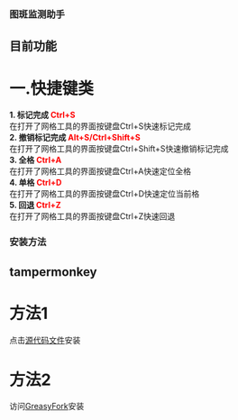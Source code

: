### 图斑监测助手  
## 目前功能  
# 一.快捷键类  
**1. 标记完成<font color='red'> Ctrl+S </font>**  
  在打开了网格工具的界面按键盘Ctrl+S快速标记完成  
**2. 撤销标记完成<font color='red'> Alt+S/Ctrl+Shift+S </font>**  
  在打开了网格工具的界面按键盘Ctrl+Shift+S快速撤销标记完成  
**3. 全格<font color='red'> Ctrl+A </font>**  
  在打开了网格工具的界面按键盘Ctrl+A快速定位全格  
**4. 单格<font color='red'> Ctrl+D </font>**  
  在打开了网格工具的界面按键盘Ctrl+D快速定位当前格  
**5. 回退<font color='red'> Ctrl+Z </font>**  
  在打开了网格工具的界面按键盘Ctrl+Z快速回退

### 安装方法  
## tampermonkey  
# 方法1  
点击<a href="https://github.com/gongdear/forest-resource-monitoring-helper/raw/main/figure-monitoring/tampermonkey-userscript/script.user.js" title="源代码文件">源代码文件</a>安装
# 方法2  
访问<a href="https://greasyfork.org/en/scripts/458995-%E5%9B%BE%E6%96%91%E7%9B%91%E6%B5%8B%E5%8A%A9%E6%89%8B" title="GreasyFork">GreasyFork</a>安装